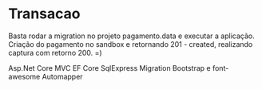 # Transacao

Basta rodar a migration no projeto pagamento.data e executar a aplicação.
Criação do pagamento no sandbox e retornando 201 - created, realizando captura com retorno 200. =)


Asp.Net Core MVC
EF Core
SqlExpress
Migration
Bootstrap e font-awesome
Automapper
